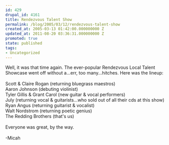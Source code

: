 ```yaml
---
id: 429
drupal_id: 4161
title: Rendezvous Talent Show
permalink: /blog/2005/03/12/rendezvous-talent-show
created_at: 2005-03-13 01:42:00.000000000 Z
updated_at: 2011-08-20 03:36:31.000000000 Z
promoted: true
state: published
tags:
- Uncategorized
---
```

Well, it was that time again. The ever-popular Rendezvous Local Talent Showcase went off without a...err, too many...hitches. Here was the lineup:<br /><br />Scott &amp; Claire Rogan (returning bluegrass maestros)<br />Aaron Johnson (debuting violinist)<br />Tyler Gillis &amp; Grant Carol (new guitar &amp; vocal performers)<br />July (returning vocal &amp; guitarists...who sold out of all their cds at this show)<br />Ryan Angus (returning guitarist &amp; vocalist)<br />Walt Nordstrom (returning poetic genius)<br />The Redding Brothers (that's us)<br /><br />Everyone was great, by the way.<br /><br />-Micah
